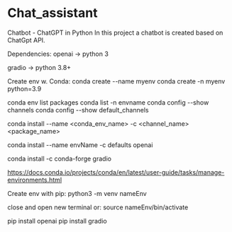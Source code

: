 # Chat_assistant
Chatbot - ChatGPT in Python 
In this project a chatbot is created based on ChatGpt API.

Dependencies:
  openai -> python 3
  
  gradio -> python 3.8+
  

Create env w. Conda:
    conda create --name myenv
    conda create -n myenv python=3.9
    
 conda env list
 packages conda list -n envname
 conda config --show channels
 conda config --show default_channels
        
conda install --name <conda_env_name> -c <channel_name> <package_name>

conda install --name envName -c defaults openai

conda install -c conda-forge gradio
             
https://docs.conda.io/projects/conda/en/latest/user-guide/tasks/manage-environments.html


Create env with pip:
    python3 -m venv nameEnv

close and open new terminal or: 
source nameEnv/bin/activate
    
pip install openai
pip install gradio


